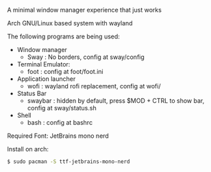 A minimal window manager experience that just works

Arch GNU/Linux based system with wayland

The following programs are being used:

 - Window manager 
    - Sway : No borders, config at sway/config
 - Terminal Emulator:
    - foot : config at foot/foot.ini
 - Application launcher
    - wofi : wayland rofi replacement, config at wofi/
 - Status Bar
    - swaybar : hidden by default, press $MOD + CTRL to show bar, config at sway/status.sh
 -  Shell
    - bash : config at bashrc

Required Font:
JetBrains mono nerd

Install on arch:
```bash
$ sudo pacman -S ttf-jetbrains-mono-nerd
```
